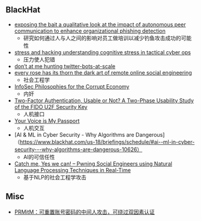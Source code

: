 ## BlackHat

+ [exposing the bait a qualitative look at the impact of autonomous peer communication to enhance organizational phishing detection](https://www.blackhat.com/us-18/briefings/schedule/#exposing-the-bait-a-qualitative-look-at-the-impact-of-autonomous-peer-communication-to-enhance-organizational-phishing-detection-10259)
    + 研究如何通过人与人之间的影响对员工做培训以减少钓鱼攻击成功的可能性
+ [stress and hacking understanding cognitive stress in tactical cyber ops](https://www.blackhat.com/us-18/briefings/schedule/#stress-and-hacking-understanding-cognitive-stress-in-tactical-cyber-ops-10243)
    + 压力使人犯错
+ [don’t at me hunting twitter-bots-at-scale](https://www.blackhat.com/us-18/briefings/schedule/#dont--me-hunting-twitter-bots-at-scale-10699)
+ [every rose has its thorn the dark art of remote online social engineering](https://www.blackhat.com/us-18/briefings/schedule/#every-rose-has-its-thorn-the-dark-art-of-remote-online-social-engineering-10619)
    + 社会工程学
+ [InfoSec Philosophies for the Corrupt Economy](https://www.blackhat.com/us-18/briefings/schedule/#infosec-philosophies-for-the-corrupt-economy-10163)
    + 内奸
+ [Two-Factor Authentication, Usable or Not? A Two-Phase Usability Study of the FIDO U2F Security Key](https://www.blackhat.com/us-18/briefings/schedule/#two-factor-authentication-usable-or-not-a-two-phase-usability-study-of-the-fido-u2f-security-key-10946)
    + 人机接口
+ [Your Voice is My Passport](https://www.blackhat.com/us-18/briefings/schedule/#your-voice-is-my-passport-11395)
    + 人机交互
+ [AI & ML in Cyber Security - Why Algorithms are Dangerous]（https://www.blackhat.com/us-18/briefings/schedule/#ai--ml-in-cyber-security---why-algorithms-are-dangerous-10626）    
    + AI的可信任性
+ [Catch me, Yes we can! – Pwning Social Engineers using Natural Language Processing Techniques in Real-Time](https://www.blackhat.com/us-18/briefings/schedule/#catch-me-yes-we-can--pwning-social-engineers-using-natural-language-processing-techniques-in-real-time-9946)
    + 基于NLP的社会工程学攻击

## Misc

- [PRMitM：可重置账号密码的中间人攻击，可绕过双因素认证](http://www.freebuf.com/news/138362.html)
